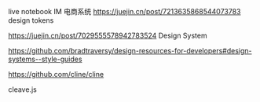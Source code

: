 live notebook
IM
电商系统
https://juejin.cn/post/7213635868544073783 design tokens

https://juejin.cn/post/7029555578942783524 Design System


https://github.com/bradtraversy/design-resources-for-developers#design-systems--style-guides


https://github.com/cline/cline


cleave.js

